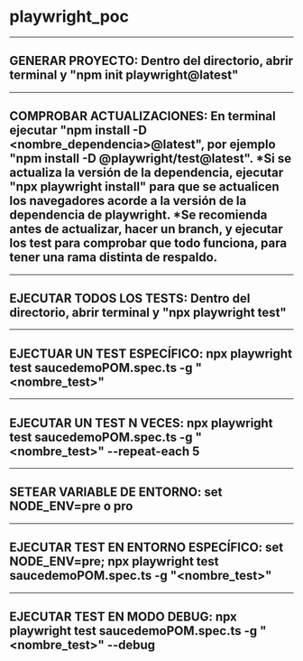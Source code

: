 # playwright_poc

---
GENERAR PROYECTO:
    Dentro del directorio, abrir terminal y "npm init playwright@latest"
---

---
COMPROBAR ACTUALIZACIONES:
    En terminal ejecutar "npm install -D <nombre_dependencia>@latest", por ejemplo "npm install -D @playwright/test@latest".
    *Si se actualiza la versión de la dependencia, ejecutar "npx playwright install" para que se actualicen los navegadores acorde a la versión de la dependencia de playwright.
    *Se recomienda antes de actualizar, hacer un branch, y ejecutar los test para comprobar que todo funciona, para tener una rama distinta de respaldo.
---

---
EJECUTAR TODOS LOS TESTS:
    Dentro del directorio, abrir terminal y "npx playwright test"
---

---
EJECTUAR UN TEST ESPECÍFICO:
    npx playwright test saucedemoPOM.spec.ts -g "<nombre_test>"
---

---
EJECUTAR UN TEST N VECES:
    npx playwright test saucedemoPOM.spec.ts -g "<nombre_test>" --repeat-each 5
---

---
SETEAR VARIABLE DE ENTORNO:
    set NODE_ENV=pre o pro
---

---
EJECUTAR TEST EN ENTORNO ESPECÍFICO:
    set NODE_ENV=pre; npx playwright test saucedemoPOM.spec.ts -g "<nombre_test>"
---

---
EJECUTAR TEST EN MODO DEBUG:
    npx playwright test saucedemoPOM.spec.ts -g "<nombre_test>" --debug
---